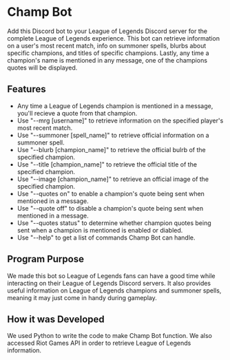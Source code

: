 # Champ Bot
Add this Discord bot to your League of Legends Discord server for the complete League of Legends experience. This bot can retrieve information on a user's most recent match, info on summoner spells, blurbs about specific champions, and titles of specific champions. Lastly, any time a champion's name is mentioned in any message, one of the champions quotes will be displayed.

## Features
- Any time a League of Legends champion is mentioned in a message, you'll recieve a quote from that champion.
- Use "--mrg [username]" to retrieve information on the specified player's most recent match.
- Use "--summoner [spell_name]" to retrieve official information on a summoner spell.
- Use "--blurb [champion_name]" to retrieve the official bulrb of the specified champion.
- Use "--title [champion_name]" to retrieve the official title of the specified champion.
- Use "--image [champion_name]" to retrieve an official image of the specified champion.
- Use "--quotes on" to enable a champion's quote being sent when mentioned in a message.
- Use "--quote off" to disable a champion's quote being sent when mentioned in a message.
- Use "--quotes status" to determine whether champion quotes being sent when a champion is mentioned is enabled or diabled.
- Use "--help" to get a list of commands Champ Bot can handle.

## Program Purpose
We made this bot so League of Legends fans can have a good time while interacting on their League of Legends Discord servers. It also provides useful information on League of Legends champions and summoner spells, meaning it may just come in handy during gameplay.

## How it was Developed
We used Python to write the code to make Champ Bot function. We also accessed Riot Games API in order to retrieve League of Legends information.
